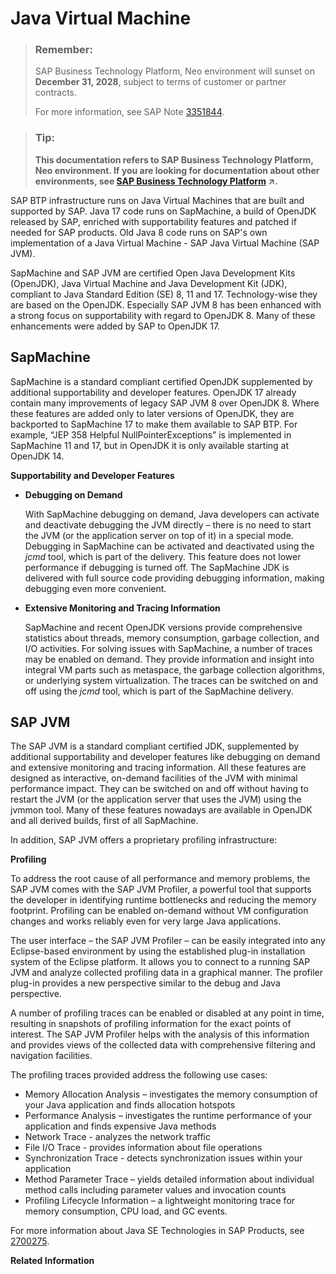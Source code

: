 <!-- loioda030d10d97610149defa1084cb0b2f1 -->

# Java Virtual Machine

> ### Remember:  
> SAP Business Technology Platform, Neo environment will sunset on **December 31, 2028**, subject to terms of customer or partner contracts.
> 
> For more information, see SAP Note [3351844](https://me.sap.com/notes/3351844).

> ### Tip:  
> **This documentation refers to SAP Business Technology Platform, Neo environment. If you are looking for documentation about other environments, see [SAP Business Technology Platform](https://help.sap.com/viewer/65de2977205c403bbc107264b8eccf4b/Cloud/en-US/6a2c1ab5a31b4ed9a2ce17a5329e1dd8.html "SAP Business Technology Platform (SAP BTP) is an integrated offering comprised of the following technology portfolios: application development; process automation; integration; data, analytics, and enterprise planning; artificial intelligence. The platform offers users the ability to turn data into business value, compose end-to-end business processes, connect entire IT landscapes, and personalize, build and extend SAP applications. This reduces the overall total cost of ownership maintaining SAP landscapes and third-party software across end-to-end business processes.") :arrow_upper_right:.**

SAP BTP infrastructure runs on Java Virtual Machines that are built and supported by SAP. Java 17 code runs on SapMachine, a build of OpenJDK released by SAP, enriched with supportability features and patched if needed for SAP products. Old Java 8 code runs on SAP's own implementation of a Java Virtual Machine - SAP Java Virtual Machine \(SAP JVM\).

SapMachine and SAP JVM are certified Open Java Development Kits \(OpenJDK\), Java Virtual Machine and Java Development Kit \(JDK\), compliant to Java Standard Edition \(SE\) 8, 11 and 17. Technology-wise they are based on the OpenJDK. Especially SAP JVM 8 has been enhanced with a strong focus on supportability with regard to OpenJDK 8. Many of these enhancements were added by SAP to OpenJDK 17.



<a name="loioda030d10d97610149defa1084cb0b2f1__section_zrv_pfp_rvb"/>

## SapMachine

SapMachine is a standard compliant certified OpenJDK supplemented by additional supportability and developer features. OpenJDK 17 already contain many improvements of legacy SAP JVM 8 over OpenJDK 8. Where these features are added only to later versions of OpenJDK, they are backported to SapMachine 17 to make them available to SAP BTP. For example, “JEP 358 Helpful NullPointerExceptions” is implemented in SapMachine 11 and 17, but in OpenJDK it is only available starting at OpenJDK 14.

**Supportability and Developer Features**

-   **Debugging on Demand**

    With SapMachine debugging on demand, Java developers can activate and deactivate debugging the JVM directly – there is no need to start the JVM \(or the application server on top of it\) in a special mode. Debugging in SapMachine can be activated and deactivated using the *jcmd* tool, which is part of the delivery. This feature does not lower performance if debugging is turned off. The SapMachine JDK is delivered with full source code providing debugging information, making debugging even more convenient.

-   **Extensive Monitoring and Tracing Information**

    SapMachine and recent OpenJDK versions provide comprehensive statistics about threads, memory consumption, garbage collection, and I/O activities. For solving issues with SapMachine, a number of traces may be enabled on demand. They provide information and insight into integral VM parts such as metaspace, the garbage collection algorithms, or underlying system virtualization. The traces can be switched on and off using the *jcmd* tool, which is part of the SapMachine delivery.




<a name="loioda030d10d97610149defa1084cb0b2f1__section_akf_xgp_rvb"/>

## SAP JVM

The SAP JVM is a standard compliant certified JDK, supplemented by additional supportability and developer features like debugging on demand and extensive monitoring and tracing information. All these features are designed as interactive, on-demand facilities of the JVM with minimal performance impact. They can be switched on and off without having to restart the JVM \(or the application server that uses the JVM\) using the jvmmon tool. Many of these features nowadays are available in OpenJDK and all derived builds, first of all SapMachine.

In addition, SAP JVM offers a proprietary profiling infrastructure:

**Profiling**

To address the root cause of all performance and memory problems, the SAP JVM comes with the SAP JVM Profiler, a powerful tool that supports the developer in identifying runtime bottlenecks and reducing the memory footprint. Profiling can be enabled on-demand without VM configuration changes and works reliably even for very large Java applications.

The user interface – the SAP JVM Profiler – can be easily integrated into any Eclipse-based environment by using the established plug-in installation system of the Eclipse platform. It allows you to connect to a running SAP JVM and analyze collected profiling data in a graphical manner. The profiler plug-in provides a new perspective similar to the debug and Java perspective.

A number of profiling traces can be enabled or disabled at any point in time, resulting in snapshots of profiling information for the exact points of interest. The SAP JVM Profiler helps with the analysis of this information and provides views of the collected data with comprehensive filtering and navigation facilities.

The profiling traces provided address the following use cases:

-   Memory Allocation Analysis – investigates the memory consumption of your Java application and finds allocation hotspots
-   Performance Analysis – investigates the runtime performance of your application and finds expensive Java methods
-   Network Trace - analyzes the network traffic
-   File I/O Trace - provides information about file operations
-   Synchronization Trace - detects synchronization issues within your application
-   Method Parameter Trace – yields detailed information about individual method calls including parameter values and invocation counts
-   Profiling Lifecycle Information – a lightweight monitoring trace for memory consumption, CPU load, and GC events.

For more information about Java SE Technologies in SAP Products, see [2700275](https://me.sap.com/notes/2700275).

**Related Information**  


 <?sap-ot O2O class="- topic/link " href="7614327c711e1014839a8273b0e91070.xml" text="" desc="" xtrc="link:1" xtrf="file:/home/builder/src/dita-all/jjq1673438782153/loio9fe952ba277c471bbad80cd40548bb84_en-US/src/content/localization/en-us/da030d10d97610149defa1084cb0b2f1.xml" output-class="" outputTopicFile="file:/home/builder/tp.net.sf.dita-ot/2.3/plugins/com.elovirta.dita.markdown_1.3.0/xsl/dita2markdownImpl.xsl" ?> 

